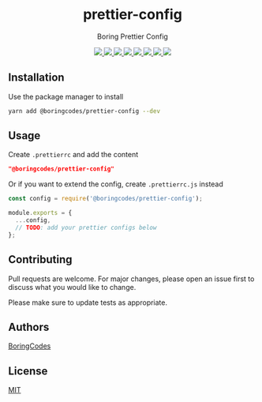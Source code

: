 <div align="center">
  <h1>prettier-config</h1>
  <p>Boring Prettier Config</p>

  <div>
    <a href="https://github.com/boringcodes/prettier-config/commits" aria-label="Commitizen Friendly">
      <img src="https://img.shields.io/badge/commitizen-friendly-brightgreen.svg?style=flat-square">
    </a>
    <a href="https://github.com/boringcodes" aria-label="Prettier Code Style">
      <img src="https://img.shields.io/badge/code_style-prettier-brightgreen?style=flat-square">
    </a>
    <a href="https://github.com/boringcodes/prettier-config/actions" aria-label="GitHub Workflow Status">
      <img src="https://img.shields.io/github/workflow/status/boringcodes/prettier-config/publish-npm?style=flat-square">
    </a>
    <a href="https://david-dm.org/boringcodes/prettier-config" aria-label="Dependencies Status">
      <img src="https://img.shields.io/david/boringcodes/prettier-config?style=flat-square">
    </a>
    <a href="https://www.npmjs.com/package/@boringcodes/prettier-config" aria-label="NPM Version">
      <img src="https://img.shields.io/npm/v/@boringcodes/prettier-config?color=brightgreen&style=flat-square">
    </a>
    <a href="https://www.npmjs.com/package/@boringcodes/prettier-config" aria-label="NPM Downloads">
      <img src="https://img.shields.io/npm/dm/@boringcodes/prettier-config?style=flat-square">
    </a>
    <a href="https://github.com/boringcodes/prettier-config/blob/master/LICENSE" aria-label="MIT License">
      <img src="https://img.shields.io/github/license/boringcodes/prettier-config?color=brightgreen&style=flat-square">
    </a>
    <a href="https://github.com/boringcodes" aria-label="BoringCodes Verified">
      <img src="https://img.shields.io/badge/boringcodes-verified-brightgreen?style=flat-square">
    </a>
  </div>
</div>

## Installation

Use the package manager to install

```bash
yarn add @boringcodes/prettier-config --dev
```

## Usage

Create `.prettierrc` and add the content

```json
"@boringcodes/prettier-config"
```

Or if you want to extend the config, create `.prettierrc.js` instead

```javascript
const config = require('@boringcodes/prettier-config');

module.exports = {
  ...config,
  // TODO: add your prettier configs below
};
```

## Contributing

Pull requests are welcome. For major changes, please open an issue first to discuss what you would like to change.

Please make sure to update tests as appropriate.

## Authors

[BoringCodes](https://github.com/boringcodes)

## License

[MIT](https://github.com/boringcodes/prettier-config/blob/master/LICENSE)
